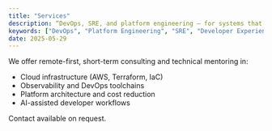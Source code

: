 ```yaml
---
title: "Services"
description: “DevOps, SRE, and platform engineering — for systems that scale, teams that move, and developers that stay in flow”
keywords: ["DevOps", "Platform Engineering", "SRE", "Developer Experience (DevEx)", "LLM Tooling", "Terraform", "Python", "Linux", "Infrastructure as Code (IaC)", "Stablecaps"]
date: 2025-05-29
---
```


We offer remote-first, short-term consulting and technical mentoring in:

- Cloud infrastructure (AWS, Terraform, IaC)
- Observability and DevOps toolchains
- Platform architecture and cost reduction
- AI-assisted developer workflows

Contact available on request.
